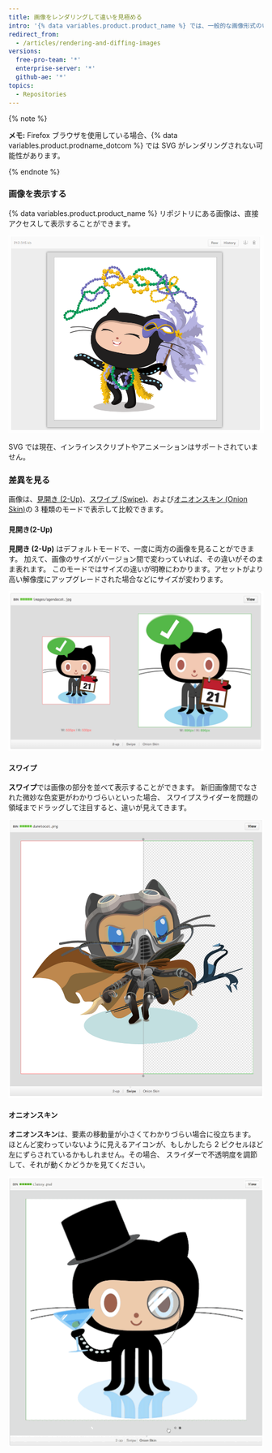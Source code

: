 ```yaml
---
title: 画像をレンダリングして違いを見極める
intro: '{% data variables.product.product_name %} では、一般的な画像形式のいくつか (PNG、JPG、GIF、PSD、SVG など) を表示できます。 単に表示するだけではなく、画像を異なるバージョン間で比較する方法もいくつかあります。'
redirect_from:
  - /articles/rendering-and-diffing-images
versions:
  free-pro-team: '*'
  enterprise-server: '*'
  github-ae: '*'
topics:
  - Repositories
---
```


{% note %}

**メモ:** Firefox ブラウザを使用している場合、{% data variables.product.prodname_dotcom %} では SVG がレンダリングされない可能性があります。

{% endnote %}

### 画像を表示する

{% data variables.product.product_name %} リポジトリにある画像は、直接アクセスして表示することができます。

![インライン画像](/assets/images/help/images/view.png)

SVG では現在、インラインスクリプトやアニメーションはサポートされていません。

### 差異を見る

画像は、[見開き (2-Up)](#2-up)、[スワイプ (Swipe)](#swipe)、および[オニオンスキン (Onion Skin)](#onion-skin)の 3 種類のモードで表示して比較できます。

#### 見開き(2-Up)

**見開き (2-Up)** はデフォルトモードで、一度に両方の画像を見ることができます。 加えて、画像のサイズがバージョン間で変わっていれば、その違いがそのまま表れます。 このモードではサイズの違いが明瞭にわかります。アセットがより高い解像度にアップグレードされた場合などにサイズが変わります。

![見開き(2-Up)](/assets/images/help/repository/images-2up-view.png)

#### スワイプ

**スワイプ**では画像の部分を並べて表示することができます。 新旧画像間でなされた微妙な色変更がわかりづらいといった場合、 スワイプスライダーを問題の領域までドラッグして注目すると、違いが見えてきます。

![スワイプ](/assets/images/help/repository/images-swipe-view.png)

#### オニオンスキン

**オニオンスキン**は、要素の移動量が小さくてわかりづらい場合に役立ちます。 ほとんど変わっていないように見えるアイコンが、もしかしたら 2 ピクセルほど左にずらされているかもしれません。その場合、 スライダーで不透明度を調節して、それが動くかどうかを見てください。

![オニオンスキン](/assets/images/help/repository/images-onion-view.gif)
